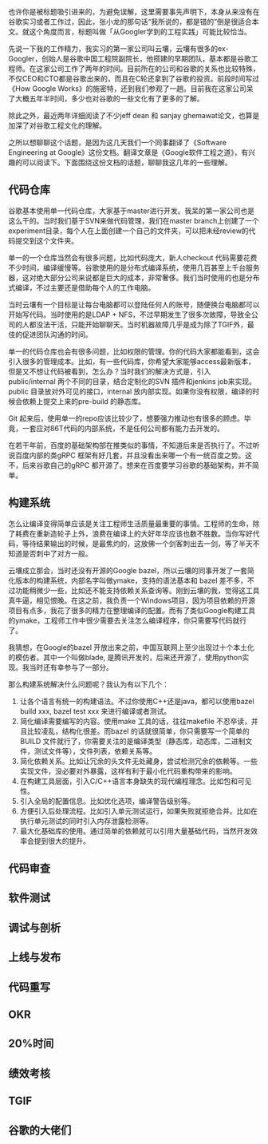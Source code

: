 也许你是被标题吸引进来的，为避免误解，这里需要事先声明下，本身从来没有在谷歌实习或者工作过，因此，张小龙的那句话“我所说的，都是错的”倒是很适合本文。就这个角度而言，标题叫做「从Googler学到的工程实践」可能比较恰当。

先说一下我的工作精力，我实习的第一家公司叫云壤，云壤有很多的ex-Googler，创始人是谷歌中国工程院副院长，他搭建的早期团队，基本都是谷歌工程师。在这家公司工作了两年的时间。目前所在的公司和谷歌的关系也比较特殊，不仅CEO和CTO都是谷歌出来的，而且在C轮还拿到了谷歌的投资。前段时间写过《How Google Works》的施密特，还到我们参观了一趟。目前我在这家公司呆了大概五年半时间，多少也对谷歌的一些文化有了更多的了解。

除此之外，最近两年详细阅读了不少jeff dean 和 sanjay ghemawat论文，也算是加深了对谷歌工程文化的理解。

之所以想聊聊这个话题，是因为这几天我们一个同事翻译了《Software Engineering at Google》这份文档。翻译文章是《Google软件工程之道》，有兴趣的可以阅读下。下面围绕这份文档的话题，聊聊我这几年的一些理解。

## 代码仓库
谷歌基本使用单一代码仓库，大家基于master进行开发。我呆的第一家公司也是这么干的。当时我们基于SVN来做代码管理，我们在master branch上创建了一个experiment目录，每个人在上面创建一个自己的文件夹，可以把未经review的代码提交到这个文件夹。

单一的一个仓库当然会有很多问题，比如代码庞大，新人checkout 代码需要花费不少时间，编译缓慢等。谷歌使用的是分布式编译系统，使用几百甚至上千台服务器，这对绝大部分公司来说都是巨大的成本，非常奢侈。我们当时使用的也是分布式编译，不过主要还是借助每个人的工作电脑。

当时云壤有一个目标是让每台电脑都可以登陆任何人的账号，随便换台电脑都可以开始写代码。当时使用的是LDAP + NFS，不过早期发生了很多次故障，导致全公司的人都没法干活，只能开始聊聊天。当时机器故障几乎是成为除了TGIF外，最佳的促进团队沟通的时间。

单一的代码仓库也会有很多问题，比如权限的管理。你的代码大家都能看到，这会引入很多的管理成本。比如，有一些代码库，你希望大家能够access最新版本，但是又不想让代码被看到，怎么办？当时我们的解决方式是，引入 public/internal 两个不同的目录，结合定制化的SVN 插件和jenkins job来实现。public 目录放对外可见的接口，internal 放内部实现。如果你没有权限，编译的时候会依赖上提交上来的pre-build 的静态库。

Git 起来后，使用单一的repo应该比较少了，想要强力推动也有很多的顾虑。毕竟，一套应对86T代码的内部系统，不是任何公司都有能力去开发的。

在若干年前，百度的基础架构部在推类似的事情，不知道后来是否执行了。不过听说百度内部的类gRPC 框架有好几套，并且没看出来哪一个有一统百度之势。这不，后来谷歌自己的gRPC 都开源了。想来在百度要学习谷歌的基础架构，并不简单。

## 构建系统

怎么让编译变得简单应该是关注工程师生活质量最重要的事情。工程师的生命，除了耗费在重新造轮子上外，浪费在编译上的大好年华应该也数不胜数。当你写好代码，等待结果输出的时候，是最焦灼的，这放佛一个剑客刺出去一剑，等了半天不知道是否刺中了对方一般。

云壤成立那会，当时还没有开源的Google bazel，所以云壤的同事开发了一套简化版本的构建系统，内部名字叫做ymake，支持的语法基本和 bazel 差不多，不过功能稍微少一些，比如还不能支持依赖关系查询等。刚到云壤的我，觉得这工具真牛逼，相见恨晚。在这之前，我负责一个Windows项目，因为项目依赖的开源项目有点多，我花了很多的精力在整理编译的配置。而有了类似Google构建工具的ymake，工程师工作中很少需要去关注怎么编译程序，你只需要写代码就行了。

我猜想，在Google的bazel 开放出来之前，中国互联网上至少出现过十个本土化的模仿者。其中一个叫做blade, 是腾讯开发的，后来还开源了，使用python实现。我当时还有幸参与了一部分。

那么构建系统解决什么问题呢？我认为有以下几个：
1. 让各个语言有统一的构建语法。不过你使用C++还是java，都可以使用bazel build xxx, bazel test xxx 来进行编译或者测试。
2. 简化编译需要编写的内容。使用make 工具的话，往往makefile 不忍卒读，并且比较凌乱，结构化很差。而bazel 的话就很简单，你只需要写一个简单的BUILD 文件就行了，你需要关注的是编译类型（静态库，动态库，二进制文件，测试文件等），文件列表，依赖关系等。
3. 简化依赖关系。比如让冗余的头文件无处藏身，尝试检测冗余的依赖等。一些实现文件，没必要对外暴露，这样有利于最小化代码重构带来的影响。
4. 在构建工具层面，引入C/C++语言本身缺失的现代编程理念。比如包和可见性。
5. 引入全局的配置信息。比如优化选项，编译警告级别等。
6. 方便引入后处理流程。比如引入单元测试运行，如果失败就拒绝合并。比如在执行单元测试的同时引入内存泄露检测等。
7. 最大化基础库的使用。通过简单的依赖就可以引用大量基础代码，当然开发效率会提到很大的提升。


## 代码审查

## 软件测试

## 调试与剖析

## 上线与发布

## 代码重写

## OKR

## 20%时间

## 绩效考核

## TGIF

## 谷歌的大佬们


<!--stackedit_data:
eyJoaXN0b3J5IjpbMTI3MDUwMTkyOV19
-->